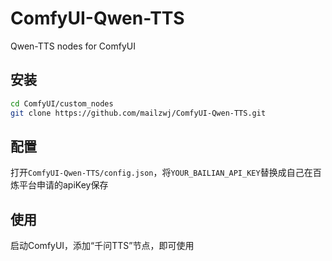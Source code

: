 # ComfyUI-Qwen-TTS
Qwen-TTS nodes for ComfyUI

## 安装
```bash
cd ComfyUI/custom_nodes
git clone https://github.com/mailzwj/ComfyUI-Qwen-TTS.git
```

## 配置
打开`ComfyUI-Qwen-TTS/config.json`，将`YOUR_BAILIAN_API_KEY`替换成自己在百炼平台申请的apiKey保存

## 使用
启动ComfyUI，添加“千问TTS”节点，即可使用
